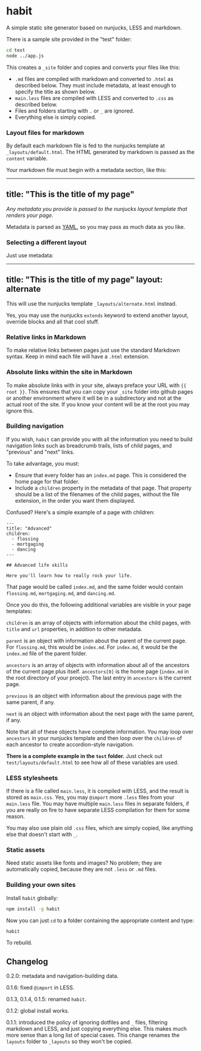 # habit

A simple static site generator based on nunjucks, LESS and markdown.

There is a sample site provided in the "test" folder:

```bash
cd test
node ../app.js
```

This creates a `_site` folder and copies and converts your files like this:

* `.md` files are compiled with markdown and converted to `.html` as described below. They must include metadata, at least enough to specify the title as shown below.
* `main.less` files are compiled with LESS and converted to `.css` as described below.
* Files and folders starting with `.` or `_` are ignored.
* Everything else is simply copied.

### Layout files for markdown

By default each markdown file is fed to the nunjucks template at `_layouts/default.html`. The HTML generated by markdown is passed as the `content` variable.

Your markdown file must begin with a metadata section, like this:

---
title: "This is the title of my page"
---

*Any metadata you provide is passed to the nunjucks layout template that renders your page.*

Metadata is parsed as [YAML](http://www.yaml.org/), so you may pass as much data as you like.

### Selecting a different layout

Just use metadata:

---
title: "This is the title of my page"
layout: alternate
---

This will use the nunjucks template `_layouts/alternate.html` instead.

Yes, you may use the nunjucks `extends` keyword to extend another layout, override blocks and all that cool stuff.

### Relative links in Markdown

To make relative links between pages just use the standard Markdown syntax. Keep in mind each file will have a `.html` extension.

### Absolute links within the site in Markdown

To make absolute links with in your site, always preface your URL with `{{ root }}`. This ensures that you can copy your `_site` folder into github pages or another environment where it will be in a subdirectory and not at the actual root of the site. If you know your content will be at the root you may ignore this.

### Building navigation

If you wish, `habit` can provide you with all the information you need to build navigation links such as breadcrumb trails, lists of child pages, and "previous" and "next" links.

To take advantage, you must:

* Ensure that every folder has an `index.md` page. This is considered the home page for that folder.
* Include a `children` property in the metadata of that page. That property should be a list of the filenames of the child pages, without the file extension, in the order you want them displayed.

Confused? Here's a simple example of a page with children:

```
---
title: "Advanced"
children:
  - flossing
  - mortgaging
  - dancing
---

## Advanced life skills

Here you'll learn how to really rock your life.
```

That page would be called `index.md`, and the same folder would contain `flossing.md`, `mortgaging.md`, and `dancing.md`.

Once you do this, the following additional variables are visible in your page templates:

`children` is an array of objects with information about the child pages, with `title` and `url` properties, in addition to other metadata.

`parent` is an object with information about the parent of the current page. For `flossing.md`, this would be `index.md`. For `index.md`, it would be the `index.md` file of the parent folder.

`ancestors` is an array of objects with information about all of the ancestors of the current page plus itself. `ancestors[0]` is the home page (`index.md` in the root directory of your proejct). The last entry in `ancestors` is the current page.

`previous` is an object with information about the previous page with the same parent, if any.

`next` is an object with information about the next page with the same parent, if any.

Note that all of these objects have complete information. You may loop over `ancestors` in your nunjucks template and then loop over the `children` of each ancestor to create accordion-style navigation.

**There is a complete example in the `test` folder.** Just check out `test/layouts/default.html` to see how all of these variables are used.

### LESS stylesheets

If there is a file called `main.less`, it is compiled with LESS, and the result is stored as `main.css`. Yes, you may `@import` more `.less` files from your `main.less` file. You may have multiple `main.less` files in separate folders, if you are really on fire to have separate LESS compilation for them for some reason.

You may also use plain old `.css` files, which are simply copied, like anything else that doesn't start with `_`.

### Static assets

Need static assets like fonts and images? No problem; they are automatically copied, because they are not `.less` or `.md` files.

### Building your own sites

Install `habit` globally:

```bash
npm install -g habit
```

Now you can just `cd` to a folder containing the appropriate content and type:

```bash
habit
```

To rebuild.

## Changelog

0.2.0: metadata and navigation-building data.

0.1.6: fixed `@import` in LESS.

0.1.3, 0.1.4, 0.1.5: renamed `habit`.

0.1.2: global install works.

0.1.1: introduced the policy of ignoring dotfiles and `_` files, filtering markdown and LESS, and just copying everything else. This makes much more sense than a long list of special cases. This change renames the `layouts` folder to `_layouts` so they won't be copied.


